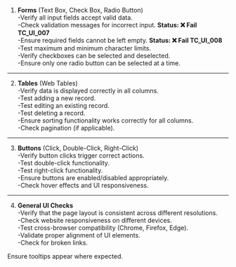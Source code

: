 1. **Forms**
   (Text Box, Check Box, Radio Button)  
  -Verify all input fields accept valid data.  
  -Check validation messages for incorrect input.  **Status: ❌ Fail  TC_UI_007**   
  -Ensure required fields cannot be left empty.   **Status: ❌ Fail  TC_UI_008**   
  -Test maximum and minimum character limits.  
  -Verify checkboxes can be selected and deselected.  
  -Ensure only one radio button can be selected at a time.  
---
2. **Tables** (Web Tables)  
  -Verify data is displayed correctly in all columns.  
  -Test adding a new record.  
  -Test editing an existing record.  
  -Test deleting a record.  
  -Ensure sorting functionality works correctly for all columns.  
  -Check pagination (if applicable).  
---
3. **Buttons** (Click, Double-Click, Right-Click)  
  -Verify button clicks trigger correct actions.  
  -Test double-click functionality.  
  -Test right-click functionality.  
  -Ensure buttons are enabled/disabled appropriately.  
  -Check hover effects and UI responsiveness.  
---
4. **General UI Checks**   
  -Verify that the page layout is consistent across different resolutions.  
  -Check website responsiveness on different devices.  
  -Test cross-browser compatibility (Chrome, Firefox, Edge).  
  -Validate proper alignment of UI elements.  
  -Check for broken links.  

Ensure tooltips appear where expected.  
